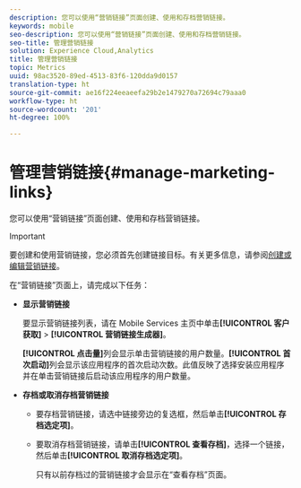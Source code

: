 ```yaml
---
description: 您可以使用“营销链接”页面创建、使用和存档营销链接。
keywords: mobile
seo-description: 您可以使用“营销链接”页面创建、使用和存档营销链接。
seo-title: 管理营销链接
solution: Experience Cloud,Analytics
title: 管理营销链接
topic: Metrics
uuid: 98ac3520-89ed-4513-83f6-120dda9d0157
translation-type: ht
source-git-commit: ae16f224eeaeefa29b2e1479270a72694c79aaa0
workflow-type: ht
source-wordcount: '201'
ht-degree: 100%

---
```



# 管理营销链接{#manage-marketing-links}

您可以使用“营销链接”页面创建、使用和存档营销链接。

>[!IMPORTANT]
>
>要创建和使用营销链接，您必须首先创建链接目标。有关更多信息，请参阅[创建或编辑营销链接](/help/using/acquisition-main/c-marketing-links-builder/t-create-edit-adobe-links/t-create-edit-adobe-links.md)。

在“营销链接”页面上，请完成以下任务：

* **显示营销链接**

   要显示营销链接列表，请在 Mobile Services 主页中单击&#x200B;**[!UICONTROL 客户获取]** > **[!UICONTROL 营销链接生成器]**。

   **[!UICONTROL 点击量]**&#x200B;列会显示单击营销链接的用户数量。**[!UICONTROL 首次启动]**&#x200B;列会显示该应用程序的首次启动次数。此值反映了选择安装应用程序并在单击营销链接后启动该应用程序的用户数量。

* **存档或取消存档营销链接**

   * 要存档营销链接，请选中链接旁边的复选框，然后单击&#x200B;**[!UICONTROL 存档选定项]**。
   * 要取消存档营销链接，请单击&#x200B;**[!UICONTROL 查看存档]**，选择一个链接，然后单击&#x200B;**[!UICONTROL 取消存档选定项]**。

      只有以前存档过的营销链接才会显示在“查看存档”页面。

